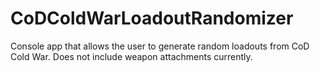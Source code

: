 # CoDColdWarLoadoutRandomizer
Console app that allows the user to generate random loadouts from CoD Cold War. Does not include weapon attachments currently.
